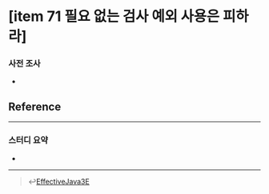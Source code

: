 # [item 71 필요 없는 검사 예외 사용은 피하라]

### 사전 조사
-

## Reference

---

### 스터디 요약
-
---

> :leftwards_arrow_with_hook:[EffectiveJava3E](/EffectiveJava3E/README.md)

